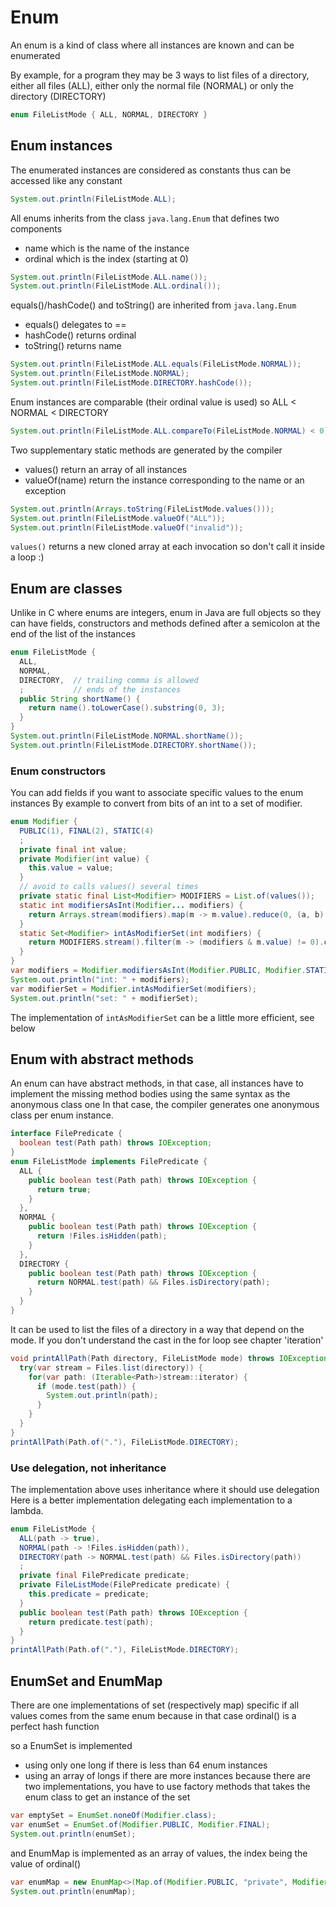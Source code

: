 # Enum
An enum is a kind of class where all instances are known and can be enumerated

By example, for a program they may be 3 ways to list files of a directory,
either all files (ALL), either only the normal file (NORMAL) or only the directory (DIRECTORY)
```java
enum FileListMode { ALL, NORMAL, DIRECTORY }
```


## Enum instances
The enumerated instances are considered as constants thus can be accessed like any constant
```java
System.out.println(FileListMode.ALL);
```

All enums inherits from the class `java.lang.Enum` that defines two components
- name which is the name of the instance
- ordinal which is the index (starting at 0)
```java
System.out.println(FileListMode.ALL.name());
System.out.println(FileListMode.ALL.ordinal());
```

equals()/hashCode() and toString() are inherited from `java.lang.Enum`
- equals() delegates to ==
- hashCode() returns ordinal
- toString() returns name
```java
System.out.println(FileListMode.ALL.equals(FileListMode.NORMAL));
System.out.println(FileListMode.NORMAL);
System.out.println(FileListMode.DIRECTORY.hashCode());
```

Enum instances are comparable (their ordinal value is used) so
ALL < NORMAL < DIRECTORY
```java
System.out.println(FileListMode.ALL.compareTo(FileListMode.NORMAL) < 0);
```

Two supplementary static methods are generated by the compiler
- values() return an array of all instances
- valueOf(name) return the instance corresponding to the name or an exception
```java
System.out.println(Arrays.toString(FileListMode.values()));
System.out.println(FileListMode.valueOf("ALL"));
System.out.println(FileListMode.valueOf("invalid"));
```

`values()` returns a new cloned array at each invocation
so don't call it inside a loop :)


## Enum are classes
Unlike in C where enums are integers, enum in Java are full objects
so they can have fields, constructors and methods defined after a semicolon
at the end of the list of the instances
```java
enum FileListMode {
  ALL,
  NORMAL,
  DIRECTORY,  // trailing comma is allowed
  ;           // ends of the instances
  public String shortName() {
    return name().toLowerCase().substring(0, 3);
  }  
}
System.out.println(FileListMode.NORMAL.shortName());
System.out.println(FileListMode.DIRECTORY.shortName());
```


### Enum constructors
You can add fields if you want to associate specific values to the enum instances
By example to convert from bits of an int to a set of modifier.
```java
enum Modifier {
  PUBLIC(1), FINAL(2), STATIC(4)
  ;
  private final int value;
  private Modifier(int value) {
    this.value = value;
  }
  // avoid to calls values() several times
  private static final List<Modifier> MODIFIERS = List.of(values());
  static int modifiersAsInt(Modifier... modifiers) {
    return Arrays.stream(modifiers).map(m -> m.value).reduce(0, (a, b) -> a | b);
  }
  static Set<Modifier> intAsModifierSet(int modifiers) {
    return MODIFIERS.stream().filter(m -> (modifiers & m.value) != 0).collect(Collectors.toSet());
  }
}
var modifiers = Modifier.modifiersAsInt(Modifier.PUBLIC, Modifier.STATIC);
System.out.println("int: " + modifiers);
var modifierSet = Modifier.intAsModifierSet(modifiers);
System.out.println("set: " + modifierSet);
```

The implementation of `intAsModifierSet` can be a little more efficient, see below


## Enum with abstract methods
An enum can have abstract methods, in that case, all instances have to implement the missing method bodies
using the same syntax as the anonymous class one
In that case, the compiler generates one anonymous class per enum instance.
```java
interface FilePredicate {
  boolean test(Path path) throws IOException;
}
enum FileListMode implements FilePredicate {
  ALL {
    public boolean test(Path path) throws IOException {
      return true;
    }
  },
  NORMAL {
    public boolean test(Path path) throws IOException {
      return !Files.isHidden(path);
    }
  },
  DIRECTORY {
    public boolean test(Path path) throws IOException {
      return NORMAL.test(path) && Files.isDirectory(path);
    }
  }
}
```

It can be used to list the files of a directory in a way that
depend on the mode. If you don't understand the cast in the for loop
see chapter 'iteration'
```java
void printAllPath(Path directory, FileListMode mode) throws IOException {
  try(var stream = Files.list(directory)) {
    for(var path: (Iterable<Path>)stream::iterator) {
      if (mode.test(path)) {
        System.out.println(path);
      }
    }
  }
}
printAllPath(Path.of("."), FileListMode.DIRECTORY);
```


### Use delegation, not inheritance
The implementation above uses inheritance where it should use delegation
Here is a better implementation delegating each implementation to a lambda.
```java
enum FileListMode {
  ALL(path -> true),
  NORMAL(path -> !Files.isHidden(path)),
  DIRECTORY(path -> NORMAL.test(path) && Files.isDirectory(path))
  ;
  private final FilePredicate predicate;
  private FileListMode(FilePredicate predicate) {
    this.predicate = predicate;
  }
  public boolean test(Path path) throws IOException {
    return predicate.test(path);
  }
}
printAllPath(Path.of("."), FileListMode.DIRECTORY);
```


## EnumSet and EnumMap
There are one implementations of set (respectively map) specific if all values
comes from the same enum because in that case ordinal() is a perfect hash function

so a EnumSet is implemented
- using only one long if there is less than 64 enum instances
- using an array of longs if there are more instances
because there are two implementations, you have to use factory methods
that takes the enum class to get an instance of the set
```java
var emptySet = EnumSet.noneOf(Modifier.class);
var enumSet = EnumSet.of(Modifier.PUBLIC, Modifier.FINAL);
System.out.println(enumSet);
```

and EnumMap is implemented as an array of values, the index being the value of ordinal()
```java
var enumMap = new EnumMap<>(Map.of(Modifier.PUBLIC, "private", Modifier.FINAL, "final"));
System.out.println(enumMap);
```


